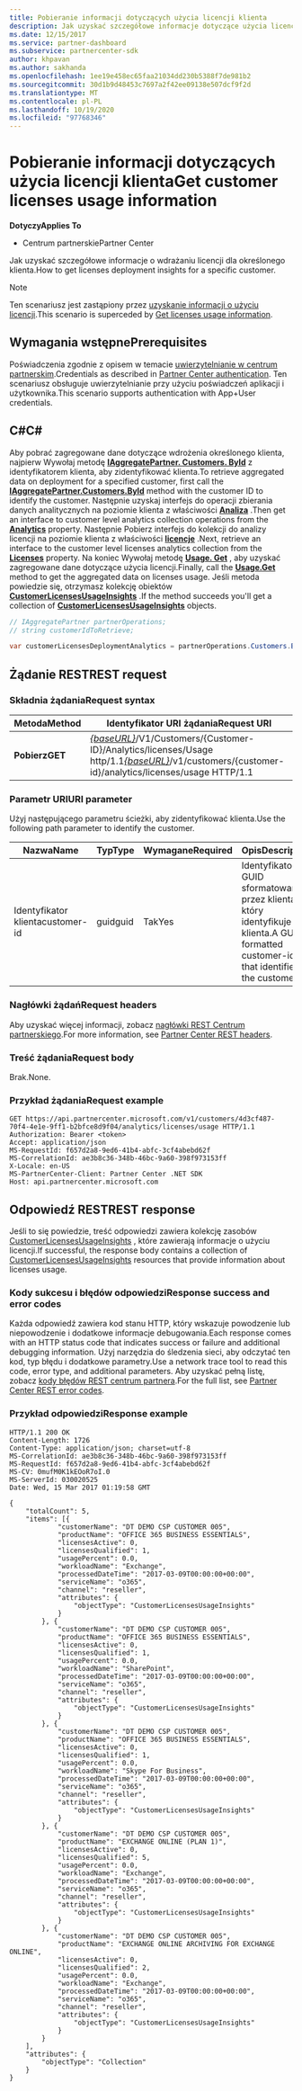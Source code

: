 ```yaml
---
title: Pobieranie informacji dotyczących użycia licencji klienta
description: Jak uzyskać szczegółowe informacje dotyczące użycia licencji dla określonego klienta.
ms.date: 12/15/2017
ms.service: partner-dashboard
ms.subservice: partnercenter-sdk
author: khpavan
ms.author: sakhanda
ms.openlocfilehash: 1ee19e458ec65faa21034dd230b5388f7de981b2
ms.sourcegitcommit: 30d1b9d48453c7697a2f42ee09138e507dcf9f2d
ms.translationtype: MT
ms.contentlocale: pl-PL
ms.lasthandoff: 10/19/2020
ms.locfileid: "97768346"
---
```

# <a name="get-customer-licenses-usage-information"></a><span data-ttu-id="fb142-103">Pobieranie informacji dotyczących użycia licencji klienta</span><span class="sxs-lookup"><span data-stu-id="fb142-103">Get customer licenses usage information</span></span>

<span data-ttu-id="fb142-104">**Dotyczy**</span><span class="sxs-lookup"><span data-stu-id="fb142-104">**Applies To**</span></span>

- <span data-ttu-id="fb142-105">Centrum partnerskie</span><span class="sxs-lookup"><span data-stu-id="fb142-105">Partner Center</span></span>

<span data-ttu-id="fb142-106">Jak uzyskać szczegółowe informacje o wdrażaniu licencji dla określonego klienta.</span><span class="sxs-lookup"><span data-stu-id="fb142-106">How to get licenses deployment insights for a specific customer.</span></span>

> [!NOTE]
> <span data-ttu-id="fb142-107">Ten scenariusz jest zastąpiony przez [uzyskanie informacji o użyciu licencji](get-licenses-usage-information.md).</span><span class="sxs-lookup"><span data-stu-id="fb142-107">This scenario is superceded by [Get licenses usage information](get-licenses-usage-information.md).</span></span>

## <a name="prerequisites"></a><span data-ttu-id="fb142-108">Wymagania wstępne</span><span class="sxs-lookup"><span data-stu-id="fb142-108">Prerequisites</span></span>

<span data-ttu-id="fb142-109">Poświadczenia zgodnie z opisem w temacie [uwierzytelnianie w centrum partnerskim](partner-center-authentication.md).</span><span class="sxs-lookup"><span data-stu-id="fb142-109">Credentials as described in [Partner Center authentication](partner-center-authentication.md).</span></span> <span data-ttu-id="fb142-110">Ten scenariusz obsługuje uwierzytelnianie przy użyciu poświadczeń aplikacji i użytkownika.</span><span class="sxs-lookup"><span data-stu-id="fb142-110">This scenario supports authentication with App+User credentials.</span></span>

## <a name="c"></a><span data-ttu-id="fb142-111">C\#</span><span class="sxs-lookup"><span data-stu-id="fb142-111">C\#</span></span>

<span data-ttu-id="fb142-112">Aby pobrać zagregowane dane dotyczące wdrożenia określonego klienta, najpierw Wywołaj metodę [**IAggregatePartner. Customers. ById**](/dotnet/api/microsoft.store.partnercenter.customers.icustomercollection.byid) z identyfikatorem klienta, aby zidentyfikować klienta.</span><span class="sxs-lookup"><span data-stu-id="fb142-112">To retrieve aggregated data on deployment for a specified customer, first call the [**IAggregatePartner.Customers.ById**](/dotnet/api/microsoft.store.partnercenter.customers.icustomercollection.byid) method with the customer ID to identify the customer.</span></span> <span data-ttu-id="fb142-113">Następnie uzyskaj interfejs do operacji zbierania danych analitycznych na poziomie klienta z właściwości [**Analiza**](/dotnet/api/microsoft.store.partnercenter.customers.icustomer.analytics) .</span><span class="sxs-lookup"><span data-stu-id="fb142-113">Then get an interface to customer level analytics collection operations from the [**Analytics**](/dotnet/api/microsoft.store.partnercenter.customers.icustomer.analytics) property.</span></span> <span data-ttu-id="fb142-114">Następnie Pobierz interfejs do kolekcji do analizy licencji na poziomie klienta z właściwości [**licencje**](/dotnet/api/microsoft.store.partnercenter.analytics.icustomeranalyticscollection.licenses) .</span><span class="sxs-lookup"><span data-stu-id="fb142-114">Next, retrieve an interface to the customer level licenses analytics collection from the [**Licenses**](/dotnet/api/microsoft.store.partnercenter.analytics.icustomeranalyticscollection.licenses) property.</span></span> <span data-ttu-id="fb142-115">Na koniec Wywołaj metodę [**Usage. Get**](/dotnet/api/microsoft.store.partnercenter.genericoperations.ientireentitycollectionretrievaloperations-2.get) , aby uzyskać zagregowane dane dotyczące użycia licencji.</span><span class="sxs-lookup"><span data-stu-id="fb142-115">Finally, call the [**Usage.Get**](/dotnet/api/microsoft.store.partnercenter.genericoperations.ientireentitycollectionretrievaloperations-2.get) method to get the aggregated data on licenses usage.</span></span> <span data-ttu-id="fb142-116">Jeśli metoda powiedzie się, otrzymasz kolekcję obiektów [**CustomerLicensesUsageInsights**](/dotnet/api/microsoft.store.partnercenter.models.analytics.customerlicensesusageinsights) .</span><span class="sxs-lookup"><span data-stu-id="fb142-116">If the method succeeds you'll get a collection of [**CustomerLicensesUsageInsights**](/dotnet/api/microsoft.store.partnercenter.models.analytics.customerlicensesusageinsights) objects.</span></span>

``` csharp
// IAggregatePartner partnerOperations;
// string customerIdToRetrieve;

var customerLicensesDeploymentAnalytics = partnerOperations.Customers.ById(customerIdToRetrieve).Analytics.Licenses.Usage.Get();
```

## <a name="rest-request"></a><span data-ttu-id="fb142-117">Żądanie REST</span><span class="sxs-lookup"><span data-stu-id="fb142-117">REST request</span></span>

### <a name="request-syntax"></a><span data-ttu-id="fb142-118">Składnia żądania</span><span class="sxs-lookup"><span data-stu-id="fb142-118">Request syntax</span></span>

| <span data-ttu-id="fb142-119">Metoda</span><span class="sxs-lookup"><span data-stu-id="fb142-119">Method</span></span>  | <span data-ttu-id="fb142-120">Identyfikator URI żądania</span><span class="sxs-lookup"><span data-stu-id="fb142-120">Request URI</span></span>                                                                                              |
|---------|----------------------------------------------------------------------------------------------------------|
| <span data-ttu-id="fb142-121">**Pobierz**</span><span class="sxs-lookup"><span data-stu-id="fb142-121">**GET**</span></span> | <span data-ttu-id="fb142-122">[*{baseURL}*](partner-center-rest-urls.md)/V1/Customers/{Customer-ID}/Analytics/licenses/Usage http/1.1</span><span class="sxs-lookup"><span data-stu-id="fb142-122">[*{baseURL}*](partner-center-rest-urls.md)/v1/customers/{customer-id}/analytics/licenses/usage HTTP/1.1</span></span> |

### <a name="uri-parameter"></a><span data-ttu-id="fb142-123">Parametr URI</span><span class="sxs-lookup"><span data-stu-id="fb142-123">URI parameter</span></span>

<span data-ttu-id="fb142-124">Użyj następującego parametru ścieżki, aby zidentyfikować klienta.</span><span class="sxs-lookup"><span data-stu-id="fb142-124">Use the following path parameter to identify the customer.</span></span>

| <span data-ttu-id="fb142-125">Nazwa</span><span class="sxs-lookup"><span data-stu-id="fb142-125">Name</span></span>        | <span data-ttu-id="fb142-126">Typ</span><span class="sxs-lookup"><span data-stu-id="fb142-126">Type</span></span> | <span data-ttu-id="fb142-127">Wymagane</span><span class="sxs-lookup"><span data-stu-id="fb142-127">Required</span></span> | <span data-ttu-id="fb142-128">Opis</span><span class="sxs-lookup"><span data-stu-id="fb142-128">Description</span></span>                                                |
|-------------|------|----------|------------------------------------------------------------|
| <span data-ttu-id="fb142-129">Identyfikator klienta</span><span class="sxs-lookup"><span data-stu-id="fb142-129">customer-id</span></span> | <span data-ttu-id="fb142-130">guid</span><span class="sxs-lookup"><span data-stu-id="fb142-130">guid</span></span> | <span data-ttu-id="fb142-131">Tak</span><span class="sxs-lookup"><span data-stu-id="fb142-131">Yes</span></span>      | <span data-ttu-id="fb142-132">Identyfikator GUID sformatowany przez klienta, który identyfikuje klienta.</span><span class="sxs-lookup"><span data-stu-id="fb142-132">A GUID formatted customer-id that identifies the customer.</span></span> |

### <a name="request-headers"></a><span data-ttu-id="fb142-133">Nagłówki żądań</span><span class="sxs-lookup"><span data-stu-id="fb142-133">Request headers</span></span>

<span data-ttu-id="fb142-134">Aby uzyskać więcej informacji, zobacz [nagłówki REST Centrum partnerskiego](headers.md).</span><span class="sxs-lookup"><span data-stu-id="fb142-134">For more information, see [Partner Center REST headers](headers.md).</span></span>

### <a name="request-body"></a><span data-ttu-id="fb142-135">Treść żądania</span><span class="sxs-lookup"><span data-stu-id="fb142-135">Request body</span></span>

<span data-ttu-id="fb142-136">Brak.</span><span class="sxs-lookup"><span data-stu-id="fb142-136">None.</span></span>

### <a name="request-example"></a><span data-ttu-id="fb142-137">Przykład żądania</span><span class="sxs-lookup"><span data-stu-id="fb142-137">Request example</span></span>

```http
GET https://api.partnercenter.microsoft.com/v1/customers/4d3cf487-70f4-4e1e-9ff1-b2bfce8d9f04/analytics/licenses/usage HTTP/1.1
Authorization: Bearer <token>
Accept: application/json
MS-RequestId: f657d2a8-9ed6-41b4-abfc-3cf4abebd62f
MS-CorrelationId: ae3b8c36-348b-46bc-9a60-398f973153ff
X-Locale: en-US
MS-PartnerCenter-Client: Partner Center .NET SDK
Host: api.partnercenter.microsoft.com
```

## <a name="rest-response"></a><span data-ttu-id="fb142-138">Odpowiedź REST</span><span class="sxs-lookup"><span data-stu-id="fb142-138">REST response</span></span>

<span data-ttu-id="fb142-139">Jeśli to się powiedzie, treść odpowiedzi zawiera kolekcję zasobów [CustomerLicensesUsageInsights](analytics-resources.md#customerlicensesusageinsights) , które zawierają informacje o użyciu licencji.</span><span class="sxs-lookup"><span data-stu-id="fb142-139">If successful, the response body contains a collection of [CustomerLicensesUsageInsights](analytics-resources.md#customerlicensesusageinsights) resources that provide information about licenses usage.</span></span>

### <a name="response-success-and-error-codes"></a><span data-ttu-id="fb142-140">Kody sukcesu i błędów odpowiedzi</span><span class="sxs-lookup"><span data-stu-id="fb142-140">Response success and error codes</span></span>

<span data-ttu-id="fb142-141">Każda odpowiedź zawiera kod stanu HTTP, który wskazuje powodzenie lub niepowodzenie i dodatkowe informacje debugowania.</span><span class="sxs-lookup"><span data-stu-id="fb142-141">Each response comes with an HTTP status code that indicates success or failure and additional debugging information.</span></span> <span data-ttu-id="fb142-142">Użyj narzędzia do śledzenia sieci, aby odczytać ten kod, typ błędu i dodatkowe parametry.</span><span class="sxs-lookup"><span data-stu-id="fb142-142">Use a network trace tool to read this code, error type, and additional parameters.</span></span> <span data-ttu-id="fb142-143">Aby uzyskać pełną listę, zobacz [kody błędów REST centrum partnera](error-codes.md).</span><span class="sxs-lookup"><span data-stu-id="fb142-143">For the full list, see [Partner Center REST error codes](error-codes.md).</span></span>

### <a name="response-example"></a><span data-ttu-id="fb142-144">Przykład odpowiedzi</span><span class="sxs-lookup"><span data-stu-id="fb142-144">Response example</span></span>

```http
HTTP/1.1 200 OK
Content-Length: 1726
Content-Type: application/json; charset=utf-8
MS-CorrelationId: ae3b8c36-348b-46bc-9a60-398f973153ff
MS-RequestId: f657d2a8-9ed6-41b4-abfc-3cf4abebd62f
MS-CV: 0mufM0K1kEOoR7oI.0
MS-ServerId: 030020525
Date: Wed, 15 Mar 2017 01:19:58 GMT

{
    "totalCount": 5,
    "items": [{
            "customerName": "DT DEMO CSP CUSTOMER 005",
            "productName": "OFFICE 365 BUSINESS ESSENTIALS",
            "licensesActive": 0,
            "licensesQualified": 1,
            "usagePercent": 0.0,
            "workloadName": "Exchange",
            "processedDateTime": "2017-03-09T00:00:00+00:00",
            "serviceName": "o365",
            "channel": "reseller",
            "attributes": {
                "objectType": "CustomerLicensesUsageInsights"
            }
        }, {
            "customerName": "DT DEMO CSP CUSTOMER 005",
            "productName": "OFFICE 365 BUSINESS ESSENTIALS",
            "licensesActive": 0,
            "licensesQualified": 1,
            "usagePercent": 0.0,
            "workloadName": "SharePoint",
            "processedDateTime": "2017-03-09T00:00:00+00:00",
            "serviceName": "o365",
            "channel": "reseller",
            "attributes": {
                "objectType": "CustomerLicensesUsageInsights"
            }
        }, {
            "customerName": "DT DEMO CSP CUSTOMER 005",
            "productName": "OFFICE 365 BUSINESS ESSENTIALS",
            "licensesActive": 0,
            "licensesQualified": 1,
            "usagePercent": 0.0,
            "workloadName": "Skype For Business",
            "processedDateTime": "2017-03-09T00:00:00+00:00",
            "serviceName": "o365",
            "channel": "reseller",
            "attributes": {
                "objectType": "CustomerLicensesUsageInsights"
            }
        }, {
            "customerName": "DT DEMO CSP CUSTOMER 005",
            "productName": "EXCHANGE ONLINE (PLAN 1)",
            "licensesActive": 0,
            "licensesQualified": 5,
            "usagePercent": 0.0,
            "workloadName": "Exchange",
            "processedDateTime": "2017-03-09T00:00:00+00:00",
            "serviceName": "o365",
            "channel": "reseller",
            "attributes": {
                "objectType": "CustomerLicensesUsageInsights"
            }
        }, {
            "customerName": "DT DEMO CSP CUSTOMER 005",
            "productName": "EXCHANGE ONLINE ARCHIVING FOR EXCHANGE ONLINE",
            "licensesActive": 0,
            "licensesQualified": 2,
            "usagePercent": 0.0,
            "workloadName": "Exchange",
            "processedDateTime": "2017-03-09T00:00:00+00:00",
            "serviceName": "o365",
            "channel": "reseller",
            "attributes": {
                "objectType": "CustomerLicensesUsageInsights"
            }
        }
    ],
    "attributes": {
        "objectType": "Collection"
    }
}
```
